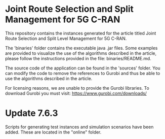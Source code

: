 # Joint Route Selection and Split Management for 5G C-RAN
 This repository contains the instances generated for the article titled Joint Route Selection and Split Level Management for 5G C-RAN.

 The 'binaries' folder contains the executable java .jar files. Some examples are provided to visualize the use of the algorithms described in the article, please follow the instructions provided in the file: binaries/README.md.

 The source code of the application can be found in the 'sources' folder. You can modify the code to remove the references to Gurobi and thus be able to use the algorithms described in the article.

 For licensing reasons, we are unable to provide the Gurobi libraries. To download Gurobi you must visit: https://www.gurobi.com/downloads/

# Update 7.6.3
 Scripts for generating test instances and simulation scenarios have been added. These are located in the "online" folder.
